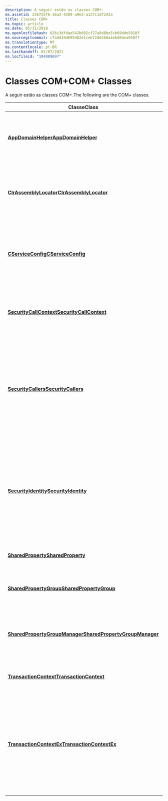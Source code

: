 ```yaml
---
description: A seguir estão as classes COM+.
ms.assetid: 236725f6-16a3-4209-a9e3-a127c1d7243a
title: Classes COM+
ms.topic: article
ms.date: 05/31/2018
ms.openlocfilehash: 626c3dfdae542b602cf27a8d8be5cb69dde5910f
ms.sourcegitcommit: c7add10d695482e1ceb72d62b8a4ebd84ea050f7
ms.translationtype: MT
ms.contentlocale: pt-BR
ms.lasthandoff: 01/07/2021
ms.locfileid: "104089697"
---
```

# <a name="com-classes"></a><span data-ttu-id="48636-103">Classes COM+</span><span class="sxs-lookup"><span data-stu-id="48636-103">COM+ Classes</span></span>

<span data-ttu-id="48636-104">A seguir estão as classes COM+.</span><span class="sxs-lookup"><span data-stu-id="48636-104">The following are the COM+ classes.</span></span>



| <span data-ttu-id="48636-105">Classe</span><span class="sxs-lookup"><span data-stu-id="48636-105">Class</span></span>                                                            | <span data-ttu-id="48636-106">Descrição</span><span class="sxs-lookup"><span data-stu-id="48636-106">Description</span></span>                                                                                                                                                                                                                             |
|------------------------------------------------------------------|-----------------------------------------------------------------------------------------------------------------------------------------------------------------------------------------------------------------------------------------|
| [<span data-ttu-id="48636-107">**AppDomainHelper**</span><span class="sxs-lookup"><span data-stu-id="48636-107">**AppDomainHelper**</span></span>](appdomainhelper.md)                       | <span data-ttu-id="48636-108">Associa um objeto gerenciado a um domínio de aplicativo, que é um ambiente isolado em que os aplicativos são executados.</span><span class="sxs-lookup"><span data-stu-id="48636-108">Binds a managed object to an application domain, which is an isolated environment where applications execute.</span></span>                                                                                                                           |
| [<span data-ttu-id="48636-109">**ClrAssemblyLocator**</span><span class="sxs-lookup"><span data-stu-id="48636-109">**ClrAssemblyLocator**</span></span>](clrassemblylocator.md)                 | <span data-ttu-id="48636-110">Recupera informações sobre um assembly ao usar código gerenciado no Common Language Runtime de .NET Framework.</span><span class="sxs-lookup"><span data-stu-id="48636-110">Retrieves information about an assembly when using managed code in the .NET Framework common language runtime.</span></span>                                                                                                                          |
| [<span data-ttu-id="48636-111">**CServiceConfig**</span><span class="sxs-lookup"><span data-stu-id="48636-111">**CServiceConfig**</span></span>](cserviceconfig.md)                         | <span data-ttu-id="48636-112">Especifica e configura os serviços que devem estar ativos no domínio de serviço inserido ao chamar [**CoCreateActivity**](/windows/desktop/api/ComSvcs/nf-comsvcs-cocreateactivity) ou [**CoEnterServiceDomain**](/windows/desktop/api/ComSvcs/nf-comsvcs-coenterservicedomain).</span><span class="sxs-lookup"><span data-stu-id="48636-112">Specifies and configures the services that are to be active in the service domain entered when calling either [**CoCreateActivity**](/windows/desktop/api/ComSvcs/nf-comsvcs-cocreateactivity) or [**CoEnterServiceDomain**](/windows/desktop/api/ComSvcs/nf-comsvcs-coenterservicedomain).</span></span>                     |
| [<span data-ttu-id="48636-113">**SecurityCallContext**</span><span class="sxs-lookup"><span data-stu-id="48636-113">**SecurityCallContext**</span></span>](securitycallcontext.md)               | <span data-ttu-id="48636-114">Fornece acesso ao contexto de segurança da chamada atual, que contém informações sobre os chamadores de um objeto.</span><span class="sxs-lookup"><span data-stu-id="48636-114">Provides access to the current call's security context, which contains information about an object's callers.</span></span>                                                                                                                           |
| [<span data-ttu-id="48636-115">**SecurityCallers**</span><span class="sxs-lookup"><span data-stu-id="48636-115">**SecurityCallers**</span></span>](securitycallers.md)                       | <span data-ttu-id="48636-116">Fornece acesso a informações sobre chamadores individuais em uma coleção de chamadores.</span><span class="sxs-lookup"><span data-stu-id="48636-116">Provides access to information about individual callers in a collection of callers.</span></span> <span data-ttu-id="48636-117">A coleção representa a cadeia de chamadas terminando com a chamada atual, e cada chamador na coleção representa a identidade de um chamador.</span><span class="sxs-lookup"><span data-stu-id="48636-117">The collection represents the chain of calls ending with the current call, and each caller in the collection represents the identity of one caller.</span></span> |
| [<span data-ttu-id="48636-118">**SecurityIdentity**</span><span class="sxs-lookup"><span data-stu-id="48636-118">**SecurityIdentity**</span></span>](securityidentity.md)                     | <span data-ttu-id="48636-119">Fornece acesso a uma coleção de informações de segurança que representa a identidade de um chamador.</span><span class="sxs-lookup"><span data-stu-id="48636-119">Provides access to a collection of security information representing a caller's identity.</span></span> <span data-ttu-id="48636-120">Usando essa classe, você pode descobrir sobre um determinado chamador em uma cadeia de chamadores que faz parte do contexto de chamada de segurança.</span><span class="sxs-lookup"><span data-stu-id="48636-120">Using this class, you can find out about a particular caller in a chain of callers that is part of the security call context.</span></span>                 |
| [<span data-ttu-id="48636-121">**SharedProperty**</span><span class="sxs-lookup"><span data-stu-id="48636-121">**SharedProperty**</span></span>](sharedproperty.md)                         | <span data-ttu-id="48636-122">Define ou recupera o valor de uma propriedade compartilhada.</span><span class="sxs-lookup"><span data-stu-id="48636-122">Sets or retrieves the value of a shared property.</span></span>                                                                                                                                                                                       |
| [<span data-ttu-id="48636-123">**SharedPropertyGroup**</span><span class="sxs-lookup"><span data-stu-id="48636-123">**SharedPropertyGroup**</span></span>](sharedpropertygroup.md)               | <span data-ttu-id="48636-124">Cria e acessa as propriedades compartilhadas em um grupo de propriedades compartilhado.</span><span class="sxs-lookup"><span data-stu-id="48636-124">Creates and accesses the shared properties in a shared property group.</span></span>                                                                                                                                                                  |
| [<span data-ttu-id="48636-125">**SharedPropertyGroupManager**</span><span class="sxs-lookup"><span data-stu-id="48636-125">**SharedPropertyGroupManager**</span></span>](sharedpropertygroupmanager.md) | <span data-ttu-id="48636-126">Cria grupos de propriedades compartilhadas e obtém acesso a grupos de propriedades compartilhadas existentes.</span><span class="sxs-lookup"><span data-stu-id="48636-126">Creates shared property groups and to obtain access to existing shared property groups.</span></span>                                                                                                                                                 |
| [<span data-ttu-id="48636-127">**TransactionContext**</span><span class="sxs-lookup"><span data-stu-id="48636-127">**TransactionContext**</span></span>](transactioncontext.md)                 | <span data-ttu-id="48636-128">Cria um objeto transacional genérico que inicia uma transação.</span><span class="sxs-lookup"><span data-stu-id="48636-128">Creates a generic transactional object that begins a transaction.</span></span>                                                                                                                                                                       |
| [<span data-ttu-id="48636-129">**TransactionContextEx**</span><span class="sxs-lookup"><span data-stu-id="48636-129">**TransactionContextEx**</span></span>](transactioncontextex.md)             | <span data-ttu-id="48636-130">Cria um objeto transacional genérico que inicia uma transação.</span><span class="sxs-lookup"><span data-stu-id="48636-130">Creates a generic transactional object that begins a transaction.</span></span> <span data-ttu-id="48636-131">Ao chamar os métodos dessa classe, você pode compor o trabalho de vários objetos COM em uma única transação e confirmar explicitamente ou anular a transação.</span><span class="sxs-lookup"><span data-stu-id="48636-131">By calling the methods of this class, you can compose the work of multiple COM objects in a single transaction and explicitly commit or abort the transaction.</span></span>        |



 

 

 




